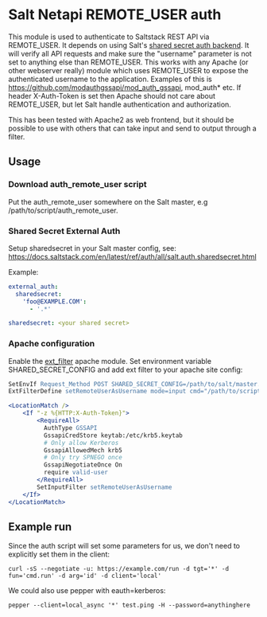 # Salt Netapi REMOTE_USER auth

This module is used to authenticate to Saltstack REST API via REMOTE_USER. It depends on using Salt's [shared secret auth backend](https://docs.saltstack.com/en/latest/ref/auth/all/salt.auth.sharedsecret.html). It will verify all API requests and make sure the "username" parameter is not set to anything else than REMOTE_USER. This works with any Apache (or other webserver really) module which uses REMOTE_USER to expose the authenticated username to the application. Examples of this is https://github.com/modauthgssapi/mod_auth_gssapi, mod_auth* etc. If header X-Auth-Token is set then Apache should not care about REMOTE_USER, but let Salt handle authentication and authorization.

This has been tested with Apache2 as web frontend, but it should be possible to use with others that can take input and send to output through a filter.

## Usage

### Download auth_remote_user script
Put the auth_remote_user somewhere on the Salt master, e.g /path/to/script/auth_remote_user.

### Shared Secret External Auth
Setup sharedsecret in your Salt master config, see: https://docs.saltstack.com/en/latest/ref/auth/all/salt.auth.sharedsecret.html

Example:
```yaml
external_auth:
  sharedsecret:
    'foo@EXAMPLE.COM':
      - '.*'

sharedsecret: <your shared secret>
```

### Apache configuration
Enable the [ext_filter](https://httpd.apache.org/docs/2.4/mod/mod_ext_filter.html) apache module.
Set environment variable SHARED_SECRET_CONFIG and add ext filter to your apache site config:
```apache
SetEnvIf Request_Method POST SHARED_SECRET_CONFIG=/path/to/salt/master.d/sharedsecret.conf
ExtFilterDefine setRemoteUserAsUsername mode=input cmd="/path/to/script/auth_remote_user"

<LocationMatch />
    <If "-z %{HTTP:X-Auth-Token}">
        <RequireAll>
          AuthType GSSAPI
          GssapiCredStore keytab:/etc/krb5.keytab
          # Only allow Kerberos
          GssapiAllowedMech krb5
          # Only try SPNEGO once
          GssapiNegotiateOnce On
          require valid-user
        </RequireAll>
        SetInputFilter setRemoteUserAsUsername
    </If>
</LocationMatch>
```

## Example run

Since the auth script will set some parameters for us, we don't need to explicitly set them in the client:
```
curl -sS --negotiate -u: https://example.com/run -d tgt='*' -d fun='cmd.run' -d arg='id' -d client='local'
```

We could also use pepper with eauth=kerberos:
```
pepper --client=local_async '*' test.ping -H --password=anythinghere
```
